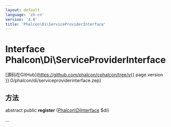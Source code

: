```yaml
---
layout: default
language: 'zh-cn'
version: '4.0'
title: 'Phalcon\Di\ServiceProviderInterface'
---
```

# Interface **Phalcon\Di\ServiceProviderInterface**

[源码在GitHub](https://github.com/phalcon/cphalcon/tree/v{{ page.version }}.0/phalcon/di/serviceproviderinterface.zep)

## 方法

abstract public **register** ([Phalcon\DiInterface](Phalcon_DiInterface) $di)

...
